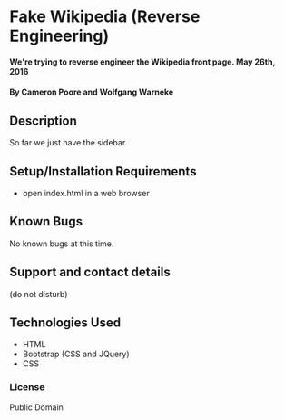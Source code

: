 # Fake Wikipedia (Reverse Engineering)

#### We're trying to reverse engineer the Wikipedia front page. May 26th, 2016

#### By Cameron Poore and Wolfgang Warneke

## Description

So far we just have the sidebar.

## Setup/Installation Requirements

* open index.html in a web browser

## Known Bugs

No known bugs at this time.

## Support and contact details

(do not disturb)

## Technologies Used

* HTML
* Bootstrap (CSS and JQuery)
* CSS

### License

Public Domain
